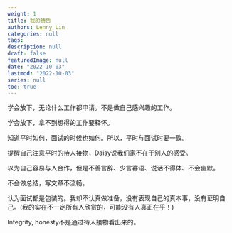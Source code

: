 ```yaml
---
weight: 1
title: 我的祷告
authors: Lenny Lin
categories: null
tags: 
description: null
draft: false
featuredImage: null
date: "2022-10-03"
lastmod: "2022-10-03"
series: null
toc: true
---
```


<!--more-->


学会放下，无论什么工作都申请。不是做自己感兴趣的工作。    

学会放下，拿不到想得的工作要释怀。  

知道平时如何，面试的时候也如何。所以，平时与面试时要一致。  

提醒自己注意平时的待人接物，Daisy说我们家不在于别人的感受。  

以为自己容易与人合作，但是不善言辞、少言寡语、说话不得体、不会幽默。  

不会做总结，写文章不流畅。  

认为面试都是包装的。我却不认真做准备，没有表现自己的真本事，没有证明自己。(我的实在不一定所有人欣赏的，可能没有人真正在乎！)  

Integrity, honesty不是通过待人接物看出来的。